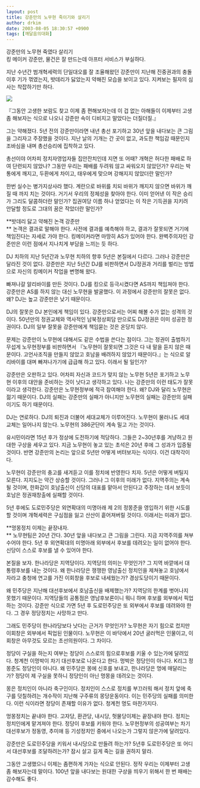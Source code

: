 ```yaml
---
layout: post
title: 강준만의 노무현 죽이기와 살리기
author: drkim
date: 2003-08-05 18:30:57 +0900
tags: [깨달음의대화]
---
```

강준만의 노무현 죽였다 살리기  
킹 메이커 강준만, 물건은 잘 만드는데 아프터 서비스가 부실하다. 

지난 수년간 범개혁세력의 단일대오를 잘 조율해왔던 강준만이 지난해 진중권과의 충돌 이후 기가 꺾였는지, 밧데리가 닳았는지 약해진 모습을 보이고 있다. 지켜보는 필자의 심사는 착잡하기만 하다. 


  ![](http://drkimz.com/technote/board/private/upimg/1060072320.jpg)


  『그동안 고생한 보람도 찾고 이제 좀 편해보자는데 이 겁 없는 아해들이 이제부터 고생 좀 해보자는 식으로 나오니 강준만 속이 디비지고 말았다는 더질더질.』


그는 약해졌다. 5년 전의 강준만이라면 내년 총선 포기하고 30년 앞을 내다보는 큰 그림을 그리자고 주장했을 것이다. 지난 날의 기개는 간 곳이 없고, 과도한 책임감 때문인지 조바심을 내며 총선승리에 집착하고 있다. 

총선이야 어차피 정치자영업자들 집안잔치인데 지면 또 어때? 개혁은 허다한 패배로 하여 단련되지 않았나? 그동안 우리는 패배를 두려워 않고 싸워오지 않았던가? 우리는 박통에게 깨지고, 두환에게 차이고, 태우에게 맞으며 강해지지 않았더란 말인가? 

한번 실수는 병가지상사라 했다. 계란으로 바위를 치되 바위가 깨지지 않으면 바위가 깨질 때 까지 치는 것이다. 거기서 우리의 정체성을 찾아야 한다. 이미 얻어낸 이 작은 승리가 그리도 달콤하더란 말인가? 집권여당 이름 하나 얻었다는 이 작은 기득권을 지키려 안달할 정도로 그대의 꿈은 작았더란 말인가?

**밧데리 닳고 약해진 논객 강준만  
** 논객은 결과로 말해야 한다. 사전에 결과를 예측해야 하고, 결과가 잘못되면 거기에 책임진다는 자세로 가야 한다. 킹메이커라면 마땅히 AS가 있어야 한다. 완벽주의자인 강준만은 이런 점에서 지나치게 부담을 느끼는 듯 하다. 

DJ 치하의 지난 5년간과 노무현 치하의 향후 5년은 본질에서 다르다. 그러나 강준만은 달라진 것이 없다. 강준만은 지난 5년간 DJ를 비판하면서 DJ정권과 거리를 벌리는 방법으로 자신의 킹메이커 작업을 변명해 왔다. 

빠져나갈 알리바이를 만든 것이다. DJ를 킹으로 등극시켰다면 AS까지 책임져야 한다. 강준만은 AS를 하지 않는 대신 노무현을 발굴했다. 이 과정에서 강준만의 잘못은 없다. 왜? DJ는 높고 강준만은 낮기 때문이다. 

DJ의 잘못은 DJ 본인에게 책임이 있다. 강준만으로서는 어찌 해볼 수가 없는 성격의 것이다. 50년만의 정권교체와 역사적인 남북정상회담 만으로도 DJ정권은 이미 성공한 정권이다. DJ의 일부 잘못을 강준만에게 책임묻는 것은 온당치 않다. 

문제는 강준만이 노무현에 대해서도 같은 수법을 쓴다는 점이다. 그는 정권이 출범하기 무섭게 노무현정부를 비판하면서 『노무현이 잘못되면 그것은 다 내 말을 듣지 않은 때문이다. 고언사조직을 만들지 않았고 호남을 배려하지 않았기 때문이다.』는 식으로 알리바이를 대며 빠져나가기에 급급해 하고 있다. 이래서 될 일인가?

강준만은 오판하고 있다. 어차피 자신과 코드가 맞지 않는 노무현 5년은 포기하고 노무현 이후의 대안을 준비하는 것이 낫다고 생각하고 있다. 나는 강준만의 이런 태도가 잘못이라고 생각한다. 강준만은 노무현정부에 적극 참여해야 한다. 왜? DJ와 달리 노무현은 젊기 때문이다. DJ의 실패는 강준만의 실패가 아니지만 노무현의 실패는 강준만의 실패이기도 하기 때문이다. 

DJ는 연로하다. DJ의 퇴진과 더불어 세대교체가 이루어진다. 노무현이 물러나도 세대교체는 일어나지 않는다. 노무현의 386군단이 계속 밀고 가는 것이다.

유시민이라면 15년 후가 정상에 도전하기에 적당하다. 그들은 2~30년후를 겨냥하고 원대한 구상을 세우고 있다. 지금 노무현이 놓고 있는 초석은 20년 후에 그 성과가 입증될 것이다. 반면 강준만의 논리는 앞으로 5년만 어떻게 버텨보자는 식이다. 이건 대착각이다. 

노무현이 강준만의 충고를 새겨듣고 이를 정치에 반영한다 치자. 5년은 어떻게 버틸지 모른다. 지지도는 약간 상승할 것이다. 그러나 그 이후의 미래가 없다. 지역주의는 계속될 것이며, 한화갑이 호남출신이 신당의 대표를 맡아서 안된다고 주장하는 데서 보듯이 호남은 정권재창출에 실패할 것이다. 

5년 후에도 도로민주당은 외연확대의 미명아래 제 2의 정몽준을 영입하기 위한 시도를 할 것이며 개혁세력은 구심점을 잃고 산산이 흩어져버릴 것이다. 이래서는 미래가 없다. 

**멍몽정치 이제는 끝장내자.  
** 노무현팀은 20년 간다. 30년 앞을 내다보고 큰 그림을 그린다. 지금 지역주의를 쳐부수어야 한다. 5년 후 외연확대의 미명아래 외부에서 후보를 데려오는 일이 없어야 한다. 신당이 스스로 후보를 낼 수 있어야 한다.

본질을 보자. 한나라당은 지역당이다. 지역당의 의미는 무엇인가? 그 지역 바깥에서 대통령후보를 내는 것이다. 왜 한나라당은 쟁쟁한 영남출신 정치인을 제쳐놓고 호남에서 자라고 충청에 연고를 가진 이회창을 후보로 내세웠는가? 경상도당이기 때문이다. 

왜 민주당은 지난해 대선후보에서 호남출신을 배제했는가? 지역당의 한계를 벗어나지 못했기 때문이다. 지역당들의 공통점은 영남후보론이니 뭐니 하며 후보를 외부에서 픽업하는 것이다. 강준만 식으로 가면 5년 후 도로민주당은 또 외부에서 후보를 데려와야 한다. 그 경우 정당정치는 사망하고 만다. 

그래도 민주당이 한나라당보다 낫다는 근거가 무엇인가? 노무현은 자기 힘으로 컸지만 이회창은 외부에서 픽업된 인물이다. 노무현은 이 바닥에서 20년 굴러먹은 인물이고, 이회창은 아무것도 모르는 초선의원이다. 그 차이다. 

정당이 구실을 하는지 여부는 정당이 스스로의 힘으로후보를 키울 수 있는가에 달려있다. 청계천 이멍박이 차기 대선후보로 나온다고 한다. 멍박은 정당인이 아니다. K리그 정몽준도 정당인이 아니다. 왜 민주당은 몽에 신호를 보내고, 한나라당은 멍에 매달리는가? 정당이 제 구실을 못하니 정당인이 아닌 멍몽을 데려오는 것이다. 

몽은 정치인이 아니라 축구인이다. 정치인이 스스로 정치를 부끄러워 해서 정치 앞에 축구를 덧칠하려는 개수작이 지난해 구주류의 몽당운동이다. 이는 민주당의 실패를 의미한다. 이런 식이라면 정당이 존재할 이유가 없다. 청계천 멍도 마찬가지다. 

멍몽정치는 끝내야 한다. 고자당, 환관당, 내시당, 헛물당이제는 끝장내야 한다. 정치는 정치인에게 맡겨져야 한다. 정당이 후보를 키워야 한다. 노무현정부의 성공여부는 차기 대선후보가 정동영, 추미애 등 기성정치인 중에서 나오는가 그렇지 않은가에 달려있다. 

강준만은 도로민주당을 키워서 내시당으로 만들려 하는가? 5년후 도로민주당은 또 어디서 대선후보를 조달하려는가? 잠시 살고 길게 죽는 길을 권하지 말라. 

그동안 고생했으니 이제는 좀편하게 가자는 식으로 안된다. 정작 우리는 이제부터 고생 좀 해보자는데 말이다. 100년 앞을 내다보는 원대한 구상을 띄우기 위해서 한 번 패배는 감수해도 좋다.